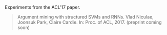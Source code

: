 Experiments from the ACL'17 paper.

> Argument mining with structured SVMs and RNNs.
> Vlad Niculae, Joonsuk Park, Claire Cardie. In: Proc. of ACL, 2017.
> (preprint coming soon)
